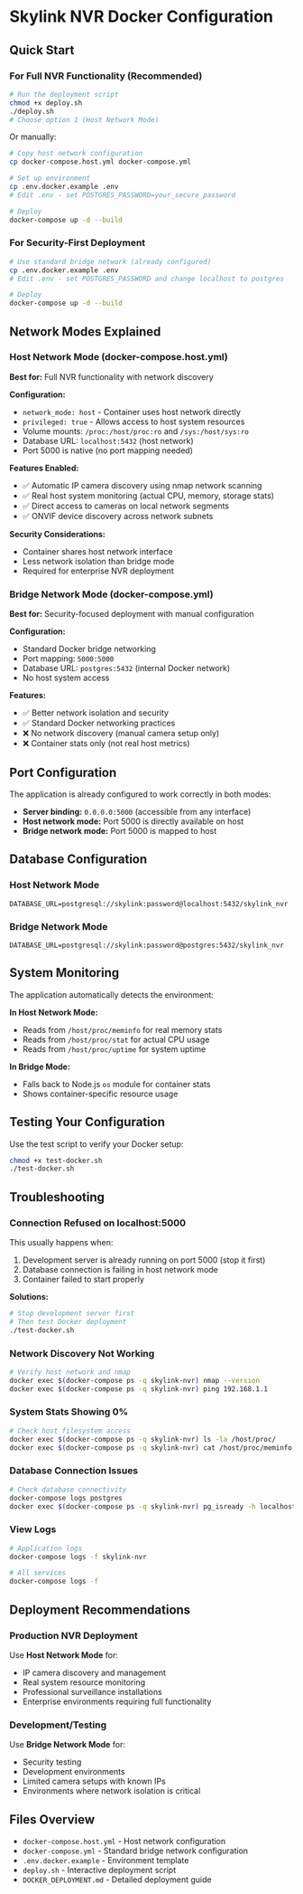 # Skylink NVR Docker Configuration

## Quick Start

### For Full NVR Functionality (Recommended)
```bash
# Run the deployment script
chmod +x deploy.sh
./deploy.sh
# Choose option 1 (Host Network Mode)
```

Or manually:
```bash
# Copy host network configuration
cp docker-compose.host.yml docker-compose.yml

# Set up environment
cp .env.docker.example .env
# Edit .env - set POSTGRES_PASSWORD=your_secure_password

# Deploy
docker-compose up -d --build
```

### For Security-First Deployment
```bash
# Use standard bridge network (already configured)
cp .env.docker.example .env
# Edit .env - set POSTGRES_PASSWORD and change localhost to postgres

# Deploy
docker-compose up -d --build
```

## Network Modes Explained

### Host Network Mode (docker-compose.host.yml)

**Best for:** Full NVR functionality with network discovery

**Configuration:**
- `network_mode: host` - Container uses host network directly
- `privileged: true` - Allows access to host system resources
- Volume mounts: `/proc:/host/proc:ro` and `/sys:/host/sys:ro`
- Database URL: `localhost:5432` (host network)
- Port 5000 is native (no port mapping needed)

**Features Enabled:**
- ✅ Automatic IP camera discovery using nmap network scanning
- ✅ Real host system monitoring (actual CPU, memory, storage stats)
- ✅ Direct access to cameras on local network segments
- ✅ ONVIF device discovery across network subnets

**Security Considerations:**
- Container shares host network interface
- Less network isolation than bridge mode
- Required for enterprise NVR deployment

### Bridge Network Mode (docker-compose.yml)

**Best for:** Security-focused deployment with manual configuration

**Configuration:**
- Standard Docker bridge networking
- Port mapping: `5000:5000`
- Database URL: `postgres:5432` (internal Docker network)
- No host system access

**Features:**
- ✅ Better network isolation and security
- ✅ Standard Docker networking practices
- ❌ No network discovery (manual camera setup only)
- ❌ Container stats only (not real host metrics)

## Port Configuration

The application is already configured to work correctly in both modes:

- **Server binding:** `0.0.0.0:5000` (accessible from any interface)
- **Host network mode:** Port 5000 is directly available on host
- **Bridge network mode:** Port 5000 is mapped to host

## Database Configuration

### Host Network Mode
```
DATABASE_URL=postgresql://skylink:password@localhost:5432/skylink_nvr
```

### Bridge Network Mode
```
DATABASE_URL=postgresql://skylink:password@postgres:5432/skylink_nvr
```

## System Monitoring

The application automatically detects the environment:

**In Host Network Mode:**
- Reads from `/host/proc/meminfo` for real memory stats
- Reads from `/host/proc/stat` for actual CPU usage
- Reads from `/host/proc/uptime` for system uptime

**In Bridge Mode:**
- Falls back to Node.js `os` module for container stats
- Shows container-specific resource usage

## Testing Your Configuration

Use the test script to verify your Docker setup:
```bash
chmod +x test-docker.sh
./test-docker.sh
```

## Troubleshooting

### Connection Refused on localhost:5000
This usually happens when:
1. Development server is already running on port 5000 (stop it first)
2. Database connection is failing in host network mode
3. Container failed to start properly

**Solutions:**
```bash
# Stop development server first
# Then test Docker deployment
./test-docker.sh
```

### Network Discovery Not Working
```bash
# Verify host network and nmap
docker exec $(docker-compose ps -q skylink-nvr) nmap --version
docker exec $(docker-compose ps -q skylink-nvr) ping 192.168.1.1
```

### System Stats Showing 0%
```bash
# Check host filesystem access
docker exec $(docker-compose ps -q skylink-nvr) ls -la /host/proc/
docker exec $(docker-compose ps -q skylink-nvr) cat /host/proc/meminfo
```

### Database Connection Issues
```bash
# Check database connectivity
docker-compose logs postgres
docker exec $(docker-compose ps -q skylink-nvr) pg_isready -h localhost
```

### View Logs
```bash
# Application logs
docker-compose logs -f skylink-nvr

# All services
docker-compose logs -f
```

## Deployment Recommendations

### Production NVR Deployment
Use **Host Network Mode** for:
- IP camera discovery and management
- Real system resource monitoring
- Professional surveillance installations
- Enterprise environments requiring full functionality

### Development/Testing
Use **Bridge Network Mode** for:
- Security testing
- Development environments
- Limited camera setups with known IPs
- Environments where network isolation is critical

## Files Overview

- `docker-compose.host.yml` - Host network configuration
- `docker-compose.yml` - Standard bridge network configuration
- `.env.docker.example` - Environment template
- `deploy.sh` - Interactive deployment script
- `DOCKER_DEPLOYMENT.md` - Detailed deployment guide